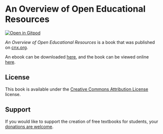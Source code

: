 # An Overview of Open Educational Resources

[![Open in Gitpod](https://gitpod.io/button/open-in-gitpod.svg)](https://gitpod.io/from-referrer/)

_An Overview of Open Educational Resources_ is a book that was published on [cnx.org](https://cnx.org/).

An ebook can be downloaded [here](https://github.com/cnx-user-books/cnxbook-an-overview-of-open-educational-resources/releases/latest), and the book can be viewed online [here](https://github.com/cnx-user-books/cnxbook-an-overview-of-open-educational-resources/releases/latest).

## License
This book is available under the [Creative Commons Attribution License](./LICENSE) license.

## Support
If you would like to support the creation of free textbooks for students, your [donations are welcome](https://riceconnect.rice.edu/donation/support-openstax-banner).
